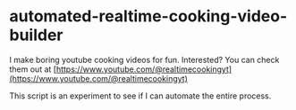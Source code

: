 # automated-realtime-cooking-video-builder

I make boring youtube cooking videos for fun. Interested? You can check them out at [https://www.youtube.com/@realtimecookingyt](https://www.youtube.com/@realtimecookingyt)

This script is an experiment to see if I can automate the entire process.
